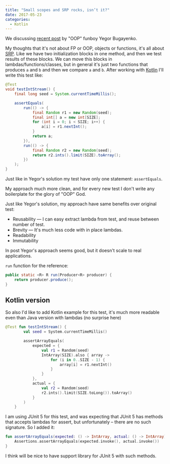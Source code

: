 ```yaml
---
title: "Small scopes and SRP rocks, isn’t it?"
date: 2017-05-23
categories:
  - Kotlin
---
```


We discussing [recent post](http://www.yegor256.com/2017/05/17/single-statement-unit-tests.html) by "OOP" funboy Yegor Bugayenko.

My thoughts that it's not about FP or OOP, objects or functions, it's all about [SRP](https://en.wikipedia.org/wiki/Single_responsibility_principle). Like we have two initialization blocks in one method, and then we test results of these blocks. We can move this blocks in lambdas/functions/classes, but in general it's just two functions that produces `a` and `b` and then we compare `a` and `b`. After working with [Kotlin](http://kotlin.link/ "Kotlin Programming Language") I'll write this test like:

```java
@Test
void testIntStream() {
    final long seed = System.currentTimeMillis();

    assertEquals(
        run(() -> {
            final Random r1 = new Random(seed);
            final int[] a = new int[SIZE];
            for (int i = 0; i < SIZE; i++) {
                a[i] = r1.nextInt();
            }
            return a;
        }),
        run(() -> {
            final Random r2 = new Random(seed);
            return r2.ints().limit(SIZE).toArray();
        })
    );
}
```

Just like in Yegor's solution my test have only one statement: `assertEquals`.
  
My approach much more clean, and for every new test I don't write any boilerplate for the glory of "OOP" God.

Just like Yegor's solution, my approach have same benefits over original test:

  * Reusability — I can easy extract lambda from test, and reuse between number of test.
  * Brevity — It's much less code with in place lambdas.
  * Readability
  * Immutability

In post Yegor's approach seems good, but it doesn't scale to real applications.

`run` function for the reference:

```java
public static <R> R run(Producer<R> producer) {
    return producer.produce();
}
```

## Kotlin version

So also I'd like to add Kotlin example for this test, it's much more readable even than Java version with lambdas (no surprise here)

```kotlin
@Test fun testIntStream() {
        val seed = System.currentTimeMillis()

        assertArrayEquals(
            expected = {
                val r1 = Random(seed)
                IntArray(SIZE).also { array ->
                    for (i in 0..SIZE - 1) {
                        array[i] = r1.nextInt()
                    }
                }
            },
            actual = {
                val r2 = Random(seed)
                r2.ints().limit(SIZE.toLong()).toArray()
            }
        )
    }
```

I am using JUnit 5 for this test, and was expecting that JUnit 5 has methods that accepts lambdas for assert, but unfortunately – there are no such signature. So I added it:

```kotlin
fun assertArrayEquals(expected: () -> IntArray, actual: () -> IntArray) {
    Assertions.assertArrayEquals(expected.invoke(), actual.invoke())
}
```

I think will be nice to have support library for JUnit 5 with such methods.

